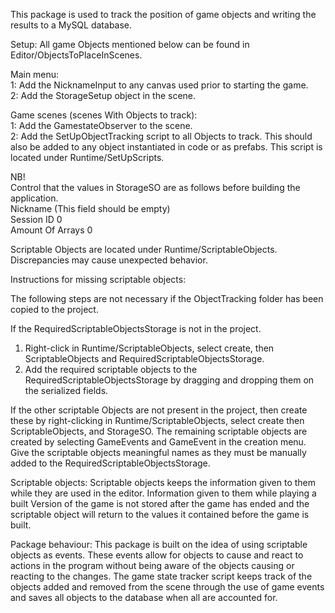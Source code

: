 This package is used to track the position of game objects and writing the results to a MySQL database.

Setup:
All game Objects mentioned below can be found in Editor/ObjectsToPlaceInScenes.

Main menu:\
1: Add the NicknameInput to any canvas used prior to starting the game.\
2: Add the StorageSetup object in the scene.

Game scenes (scenes With Objects to track):\
1: Add the GamestateObserver to the scene.\
2: Add the SetUpObjectTracking script to all Objects to track. This should also be added to any object instantiated in code or as prefabs. This script is located under Runtime/SetUpScripts.


NB!\
Control that the values in StorageSO are as follows before building the application.\
Nickname 			(This field should be empty)\
Session ID 		0\
Amount Of Arrays 	0

Scriptable Objects are located under Runtime/ScriptableObjects.\
Discrepancies may cause unexpected behavior.


Instructions for missing scriptable objects:

The following steps are not necessary if the ObjectTracking folder has been copied to the project.

If the RequiredScriptableObjectsStorage is not in the project.

1. Right-click in Runtime/ScriptableObjects, select create, then ScriptableObjects and RequiredScriptableObjectsStorage.
2. Add the required scriptable objects to the RequiredScriptableObjectsStorage by dragging and dropping them on the serialized fields.

If the other scriptable Objects are not present in the project, then create these by right-clicking in Runtime/ScriptableObjects, select create then ScriptableObjects, and StorageSO. The remaining scriptable objects are created by selecting GameEvents and GameEvent in the creation menu.
Give the scriptable objects meaningful names as they must be manually added to the RequiredScriptableObjectsStorage.

Scriptable objects:
Scriptable objects keeps the information given to them while they are used in the editor. Information given to them while playing a built Version of the game is not stored after the game has ended and the scriptable object will return to the values it contained before the game is built.

Package behaviour:
This package is built on the idea of using scriptable objects as events. These events allow for objects to cause and react to actions in the program without being aware of the objects causing or reacting to the changes.
The game state tracker script keeps track of the objects added and removed from the scene through the use of game events and saves all objects to the database when all are accounted for.
